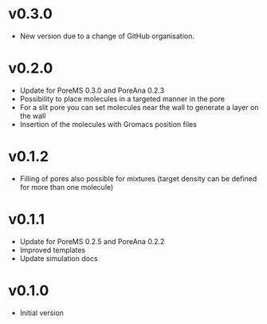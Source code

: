 # v0.3.0
* New version due to a change of GitHub organisation.

# v0.2.0
* Update for PoreMS 0.3.0 and PoreAna 0.2.3
* Possibility to place molecules in a targeted manner in the pore
* For a slit pore you can set molecules near the wall to generate a layer on the wall
* Insertion of the molecules with Gromacs position files

# v0.1.2
* Filling of pores also possible for mixtures (target density can be defined for more than one molecule)

# v0.1.1
* Update for PoreMS 0.2.5 and PoreAna 0.2.2
* Improved templates
* Update simulation docs

# v0.1.0
* Initial version
